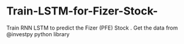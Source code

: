 # Train-LSTM-for-Fizer-Stock-
Train RNN LSTM to predict the Fizer (PFE)  Stock . Get the data from @investpy python library 
